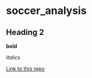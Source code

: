 # soccer_analysis

## Heading 2

**bold**

*italics*

[Link to this repo](https://github.com/NkosiphenduleJwara/soccer_analysis/)
